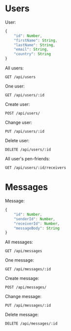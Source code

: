 # Users

User:

```js
{
    "id": Number,
    "firstName": String,
    "lastName": String,
    "email": String,
    "country": String
}
```

All users:

```
GET /api/users
```

One user:

```
GET /api/users/:id
```

Create user:

```
POST /api/users/
```

Change user:

```
PUT /api/users/:id
```

Delete user:

```
DELETE /api/users/:id
```

All user's pen-friends:

```
GET /api/users/:id/receivers
```

# Messages

Message:

```js
{
    "id": Number,
    "senderId": Number,
    "receiverId": Number,
    "messageBody": String
}
```

All messages:

```
GET /api/messages
```

One message:

```
GET /api/messages/:id
```

Create message:

```
POST /api/messages/
```

Change message:

```
PUT /api/messages/:id
```

Delete message:

```
DELETE /api/messages/:id
```